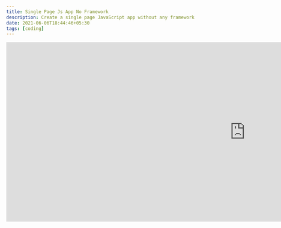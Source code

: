 ```yaml
---
title: Single Page Js App No Framework
description: Create a single page JavaScript app without any framework
date: 2021-06-06T18:44:46+05:30
tags: [coding]
---
```


<iframe width="1271" height="480" src="https://www.youtube.com/embed/6BozpmSjk-Y" title="YouTube video player" frameborder="0" allow="accelerometer; autoplay; clipboard-write; encrypted-media; gyroscope; picture-in-picture" allowfullscreen></iframe>
